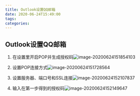 ```yaml
---
title: Outlook设置QQ邮箱
date: 2020-06-24T15:49:00
tags:
categories:
---
```


## Outlook设置QQ邮箱

1. 在设置里开启POP并生成授权码![image-20200624151854103](https://img2020.cnblogs.com/blog/1205530/202006/1205530-20200624154648142-360607372.png)

2. 设置POP连接方式![image-20200624151728564](https://img2020.cnblogs.com/blog/1205530/202006/1205530-20200624154647889-1035869057.png)

3. 设置服务器、端口号和SSL连接![image-20200624152107837](https://img2020.cnblogs.com/blog/1205530/202006/1205530-20200624154647639-1597207392.png)

4. 输入在第一步得到的授权码![image-20200624152149647](https://img2020.cnblogs.com/blog/1205530/202006/1205530-20200624154647365-1304617439.png)

   
    